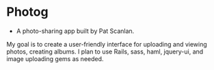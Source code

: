 # Photog
- A photo-sharing app built by Pat Scanlan.

My goal is to create a user-friendly interface for uploading and viewing photos, creating albums. I plan to use Rails, sass, haml, jquery-ui, and image uploading gems as needed.